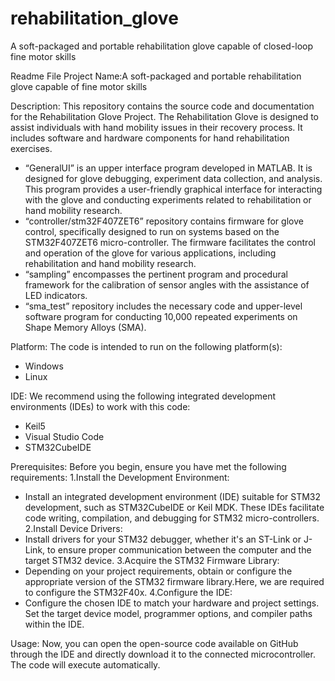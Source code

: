 # rehabilitation_glove
A soft-packaged and portable rehabilitation glove capable of closed-loop fine motor skills

Readme File
Project Name:A soft-packaged and portable rehabilitation glove capable of fine motor skills

Description:
This repository contains the source code and documentation for the Rehabilitation Glove Project. The Rehabilitation Glove is designed to assist individuals with hand mobility issues in their recovery process. It includes software and hardware components for hand rehabilitation exercises.
- “GeneralUI” is an upper interface program developed in MATLAB. It is designed for glove debugging, experiment data collection, and analysis. This program provides a user-friendly graphical interface for interacting with the glove and conducting experiments related to rehabilitation or hand mobility research.
- “controller/stm32F407ZET6” repository contains firmware for glove control, specifically designed to run on systems based on the STM32F407ZET6 micro-controller. The firmware facilitates the control and operation of the glove for various applications, including rehabilitation and hand mobility research.
- “sampling” encompasses the pertinent program and procedural framework for the calibration of sensor angles with the assistance of LED indicators.
- “sma_test” repository includes the necessary code and upper-level software program for conducting 10,000 repeated experiments on Shape Memory Alloys (SMA).

Platform:
The code is intended to run on the following platform(s):
- Windows
- Linux

IDE:
We recommend using the following integrated development environments (IDEs) to work with this code:
- Keil5
- Visual Studio Code
- STM32CubeIDE

Prerequisites:
Before you begin, ensure you have met the following requirements:
1.Install the Development Environment:
  - Install an integrated development environment (IDE) suitable for STM32 development, such as STM32CubeIDE or Keil MDK. These IDEs facilitate code writing, compilation, and debugging for STM32 micro-controllers.
2.Install Device Drivers:
  - Install drivers for your STM32 debugger, whether it's an ST-Link or J-Link, to ensure proper communication between the computer and the target STM32 device.
3.Acquire the STM32 Firmware Library:
  - Depending on your project requirements, obtain or configure the appropriate version of the STM32 firmware library.Here, we are required to configure the STM32F40x.
4.Configure the IDE:
  - Configure the chosen IDE to match your hardware and project settings. Set the target device model, programmer options, and compiler paths within the IDE.

Usage:
Now, you can open the open-source code available on GitHub through the IDE and directly download it to the connected microcontroller. The code will execute automatically.








